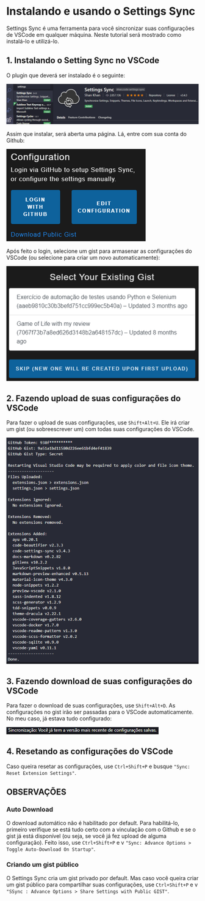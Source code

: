 # Instalando e usando o Settings Sync

Settings Sync é uma ferramenta para você sincronizar suas configurações de VSCode em qualquer máquina. 
Neste tutorial será mostrado como instalá-lo e utilizá-lo.

## 1. Instalando o Setting Sync no VSCode

O plugin que deverá ser instalado é o seguinte:

![screenshot](images/plugin-print.PNG)

Assim que instalar, será aberta uma página. Lá, entre com sua conta do Github:

![screenshot](images/login-gist-print.PNG)

Após feito o login, selecione um gist para armasenar as configurações do VSCode (ou selecione para criar um novo automaticamente):

![screenshot](images/select-gist-print.PNG)

## 2. Fazendo upload de suas configurações do VSCode

Para fazer o upload de suas configurações, use `Shift+Alt+U`. Ele irá criar um gist (ou sobreescrever um) com todas suas configurações do VSCode.

![screenshot](images/ss-upload-output-print.PNG)

## 3. Fazendo download de suas configurações do VSCode

Para fazer o download de suas configurações, use `Shift+Alt+D`. As configurações no gist irão ser passadas para o VSCode automaticamente. No meu caso, já estava tudo configurado:

![screenshot](images/ss-download-output-print.PNG)

## 4. Resetando as configurações do VSCode

Caso queira resetar as configurações, use `Ctrl+Shift+P` e busque `"Sync: Reset Extension Settings"`.

## OBSERVAÇÕES

### Auto Download

O download automático não é habilitado por default. Para habilitá-lo, primeiro verifique se está tudo certo com a vinculação com o Github e se o gist já está disponível (ou seja, se você já fez upload de alguma configuração). Feito isso, use `Ctrl+Shift+P` e v `"Sync: Advance Options > Toggle Auto-Download On Startup"`.

### Criando um gist público

O Settings Sync cria um gist privado por default. Mas caso você queira criar um gist público para compartilhar suas configurações, use `Ctrl+Shift+P` e v `"SSync : Advance Options > Share Settings with Public GIST"`.